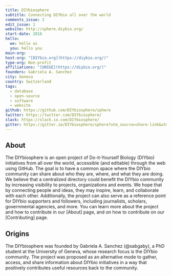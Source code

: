 ```yaml
---
title: DIYbiosphere
subtitle: Connecting DIYbio all over the world
comments_issue: 2
edit_issue: 1
website: http://sphere.diybio.org/
start-date: 2016
hello:
  we: hello us
  you: hello you
main-org:
host-org: "[DIYbio.org](https://diybio.org/)"
type-org: Non-profit
affiliations: "[UNIGE](https://diybio.org/)"
founders: Gabriela A. Sanchez
city: Geneva
country: Switzerland
tags:
  - database
  - open-source
  - software
  - website
github: https://github.com/DIYbiosphere/sphere
twitter: https://twitter.com/DIYbiosphere/
slack: https://slack.io.com/DIYbiosphere/
gitter: https://gitter.im/DIYbiosphere/sphere?utm_source=share-link&utm_medium=link&utm_campaign=share-link
---
```


## About
The DIYbiosphere is an open project of Do-it-Yourself Biology (DIYbio) initiatives from all over the world, accessible (and editable) through the web using GitHub. The goal is to have a common space where the DIYbio community can share about who they are, where, and what they are doing. We believe that a centralized directory could benefit the DIYbio community by increasing visibility to projects, organizations and events. We hope that by connecting people and ideas, they may inspire, learn, and collaborate with each other. Additionally, the project can also serve as a reference point for DIYbio supporters and followers, including journalists, scholars, governmental agencies, and more.
You can learn more about the project and how to contribute in our [About] page, and on how to contribute on our [Contributing] page.


## Origins
The DIYbiosphere was founded by Gabriela A. Sanchez (@sabgaby), a PhD student at the University of Geneva, whose research focus is the DIYbio community. The project was proposed as an alternative mode to gather, access, and share information about DIYbio initiatives in a way that positively contributes useful resources back to the community.
